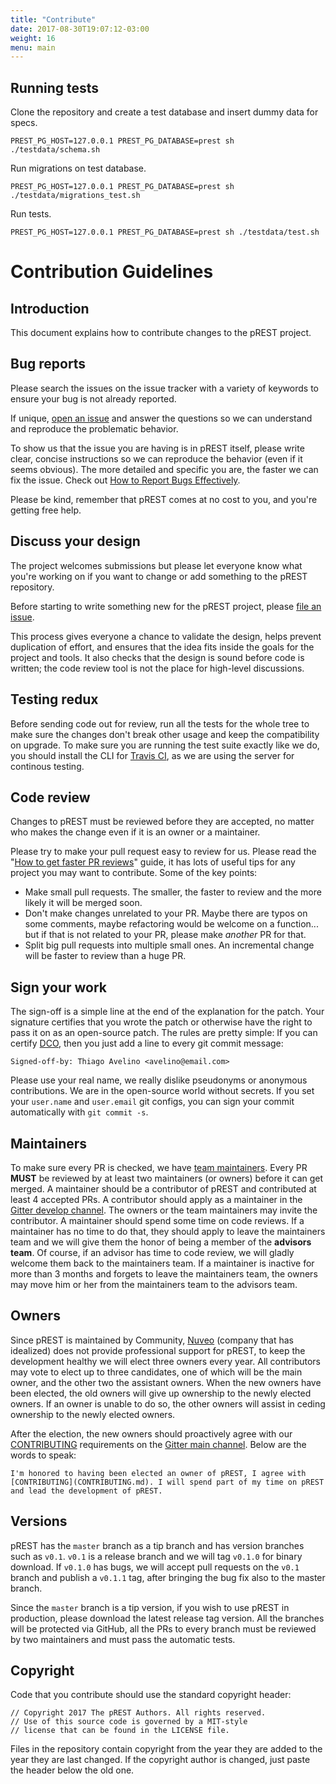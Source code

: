 ```yaml
---
title: "Contribute"
date: 2017-08-30T19:07:12-03:00
weight: 16
menu: main
---
```


## Running tests

Clone the repository and create a test database and insert dummy data for specs.

```
PREST_PG_HOST=127.0.0.1 PREST_PG_DATABASE=prest sh ./testdata/schema.sh
```

Run migrations on test database.

```
PREST_PG_HOST=127.0.0.1 PREST_PG_DATABASE=prest sh ./testdata/migrations_test.sh
```

Run tests.

```
PREST_PG_HOST=127.0.0.1 PREST_PG_DATABASE=prest sh ./testdata/test.sh
```

# Contribution Guidelines

## Introduction

This document explains how to contribute changes to the pREST project.

## Bug reports

Please search the issues on the issue tracker with a variety of keywords to ensure your bug is not already reported.

If unique, [open an issue](https://github.com/prest/prest/issues/new) and answer the questions so we can understand and reproduce the problematic behavior.

To show us that the issue you are having is in pREST itself, please write clear, concise instructions so we can reproduce the behavior (even if it seems obvious). The more detailed and specific you are, the faster we can fix the issue. Check out [How to Report Bugs Effectively](http://www.chiark.greenend.org.uk/~sgtatham/bugs.html).

Please be kind, remember that pREST comes at no cost to you, and you're getting free help.

## Discuss your design

The project welcomes submissions but please let everyone know what you're working on if you want to change or add something to the pREST repository.

Before starting to write something new for the pREST project, please [file an issue](https://github.com/prest/prest/issues/new).

This process gives everyone a chance to validate the design, helps prevent duplication of effort, and ensures that the idea fits inside the goals for the project and tools. It also checks that the design is sound before code is written; the code review tool is not the place for high-level discussions.

## Testing redux

Before sending code out for review, run all the tests for the whole tree to make sure the changes don't break other usage and keep the compatibility on upgrade. To make sure you are running the test suite exactly like we do, you should install the CLI for [Travis CI](https://travis-ci.org/), as we are using the server for continous testing.

## Code review

Changes to pREST must be reviewed before they are accepted, no matter who makes the change even if it is an owner or a maintainer.

Please try to make your pull request easy to review for us. Please read the "[How to get faster PR reviews](https://github.com/kubernetes/community/blob/master/contributors/devel/faster_reviews.md)" guide, it has lots of useful tips for any project you may want to contribute. Some of the key points:

* Make small pull requests. The smaller, the faster to review and the more likely it will be merged soon.
* Don't make changes unrelated to your PR. Maybe there are typos on some comments, maybe refactoring would be welcome on a function... but if that is not related to your PR, please make *another* PR for that.
* Split big pull requests into multiple small ones. An incremental change will be faster to review than a huge PR.

## Sign your work

The sign-off is a simple line at the end of the explanation for the patch. Your signature certifies that you wrote the patch or otherwise have the right to pass it on as an open-source patch. The rules are pretty simple: If you can certify [DCO](DCO), then you just add a line to every git commit message:

```
Signed-off-by: Thiago Avelino <avelino@email.com>
```

Please use your real name, we really dislike pseudonyms or anonymous contributions. We are in the open-source world without secrets. If you set your `user.name` and `user.email` git configs, you can sign your commit automatically with `git commit -s`.

## Maintainers

To make sure every PR is checked, we have [team maintainers](MAINTAINERS). Every PR **MUST** be reviewed by at least two maintainers (or owners) before it can get merged. A maintainer should be a contributor of pREST and contributed at least 4 accepted PRs. A contributor should apply as a maintainer in the [Gitter develop channel](https://gitter.im/prest/prest). The owners or the team maintainers may invite the contributor. A maintainer should spend some time on code reviews. If a maintainer has no time to do that, they should apply to leave the maintainers team and we will give them the honor of being a member of the **advisors team**. Of course, if an advisor has time to code review, we will gladly welcome them back to the maintainers team. If a maintainer is inactive for more than 3 months and forgets to leave the maintainers team, the owners may move him or her from the maintainers team to the advisors team.

## Owners

Since pREST is maintained by Community, [Nuveo](https://nuveo.com.br/en) (company that has idealized) does not provide professional support for pREST, to keep the development healthy we will elect three owners every year. All contributors may vote to elect up to three candidates, one of which will be the main owner, and the other two the assistant owners. When the new owners have been elected, the old owners will give up ownership to the newly elected owners. If an owner is unable to do so, the other owners will assist in ceding ownership to the newly elected owners.

After the election, the new owners should proactively agree with our [CONTRIBUTING](CONTRIBUTING.md) requirements on the [Gitter main channel](https://gitter.im/prest/prest). Below are the words to speak:

```
I'm honored to having been elected an owner of pREST, I agree with [CONTRIBUTING](CONTRIBUTING.md). I will spend part of my time on pREST and lead the development of pREST.
```

## Versions

pREST has the `master` branch as a tip branch and has version branches such as `v0.1`. `v0.1` is a release branch and we will tag `v0.1.0` for binary download. If `v0.1.0` has bugs, we will accept pull requests on the `v0.1` branch and publish a `v0.1.1` tag, after bringing the bug fix also to the master branch.

Since the `master` branch is a tip version, if you wish to use pREST in production, please download the latest release tag version. All the branches will be protected via GitHub, all the PRs to every branch must be reviewed by two maintainers and must pass the automatic tests.

## Copyright

Code that you contribute should use the standard copyright header:

```
// Copyright 2017 The pREST Authors. All rights reserved.
// Use of this source code is governed by a MIT-style
// license that can be found in the LICENSE file.
```

Files in the repository contain copyright from the year they are added to the year they are last changed. If the copyright author is changed, just paste the header below the old one.
